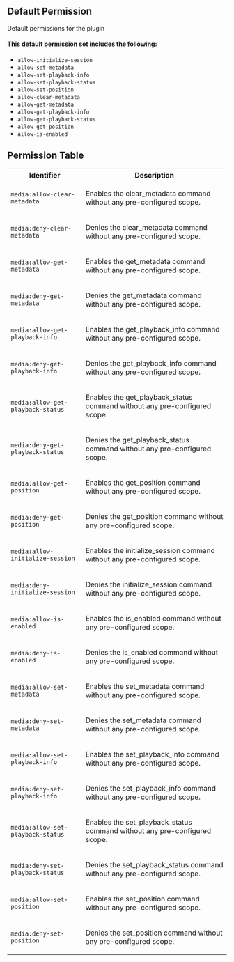## Default Permission

Default permissions for the plugin

#### This default permission set includes the following:

- `allow-initialize-session`
- `allow-set-metadata`
- `allow-set-playback-info`
- `allow-set-playback-status`
- `allow-set-position`
- `allow-clear-metadata`
- `allow-get-metadata`
- `allow-get-playback-info`
- `allow-get-playback-status`
- `allow-get-position`
- `allow-is-enabled`

## Permission Table

<table>
<tr>
<th>Identifier</th>
<th>Description</th>
</tr>


<tr>
<td>

`media:allow-clear-metadata`

</td>
<td>

Enables the clear_metadata command without any pre-configured scope.

</td>
</tr>

<tr>
<td>

`media:deny-clear-metadata`

</td>
<td>

Denies the clear_metadata command without any pre-configured scope.

</td>
</tr>

<tr>
<td>

`media:allow-get-metadata`

</td>
<td>

Enables the get_metadata command without any pre-configured scope.

</td>
</tr>

<tr>
<td>

`media:deny-get-metadata`

</td>
<td>

Denies the get_metadata command without any pre-configured scope.

</td>
</tr>

<tr>
<td>

`media:allow-get-playback-info`

</td>
<td>

Enables the get_playback_info command without any pre-configured scope.

</td>
</tr>

<tr>
<td>

`media:deny-get-playback-info`

</td>
<td>

Denies the get_playback_info command without any pre-configured scope.

</td>
</tr>

<tr>
<td>

`media:allow-get-playback-status`

</td>
<td>

Enables the get_playback_status command without any pre-configured scope.

</td>
</tr>

<tr>
<td>

`media:deny-get-playback-status`

</td>
<td>

Denies the get_playback_status command without any pre-configured scope.

</td>
</tr>

<tr>
<td>

`media:allow-get-position`

</td>
<td>

Enables the get_position command without any pre-configured scope.

</td>
</tr>

<tr>
<td>

`media:deny-get-position`

</td>
<td>

Denies the get_position command without any pre-configured scope.

</td>
</tr>

<tr>
<td>

`media:allow-initialize-session`

</td>
<td>

Enables the initialize_session command without any pre-configured scope.

</td>
</tr>

<tr>
<td>

`media:deny-initialize-session`

</td>
<td>

Denies the initialize_session command without any pre-configured scope.

</td>
</tr>

<tr>
<td>

`media:allow-is-enabled`

</td>
<td>

Enables the is_enabled command without any pre-configured scope.

</td>
</tr>

<tr>
<td>

`media:deny-is-enabled`

</td>
<td>

Denies the is_enabled command without any pre-configured scope.

</td>
</tr>

<tr>
<td>

`media:allow-set-metadata`

</td>
<td>

Enables the set_metadata command without any pre-configured scope.

</td>
</tr>

<tr>
<td>

`media:deny-set-metadata`

</td>
<td>

Denies the set_metadata command without any pre-configured scope.

</td>
</tr>

<tr>
<td>

`media:allow-set-playback-info`

</td>
<td>

Enables the set_playback_info command without any pre-configured scope.

</td>
</tr>

<tr>
<td>

`media:deny-set-playback-info`

</td>
<td>

Denies the set_playback_info command without any pre-configured scope.

</td>
</tr>

<tr>
<td>

`media:allow-set-playback-status`

</td>
<td>

Enables the set_playback_status command without any pre-configured scope.

</td>
</tr>

<tr>
<td>

`media:deny-set-playback-status`

</td>
<td>

Denies the set_playback_status command without any pre-configured scope.

</td>
</tr>

<tr>
<td>

`media:allow-set-position`

</td>
<td>

Enables the set_position command without any pre-configured scope.

</td>
</tr>

<tr>
<td>

`media:deny-set-position`

</td>
<td>

Denies the set_position command without any pre-configured scope.

</td>
</tr>
</table>

